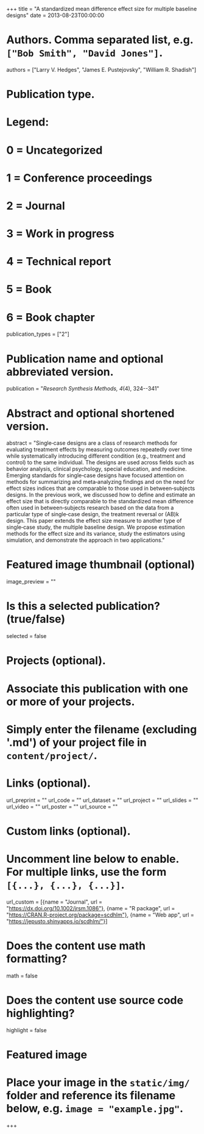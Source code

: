 +++
title = "A standardized mean difference effect size for multiple baseline designs"
date = 2013-08-23T00:00:00

# Authors. Comma separated list, e.g. `["Bob Smith", "David Jones"]`.
authors = ["Larry V. Hedges", "James E. Pustejovsky", "William R. Shadish"]

# Publication type.
# Legend:
# 0 = Uncategorized
# 1 = Conference proceedings
# 2 = Journal
# 3 = Work in progress
# 4 = Technical report
# 5 = Book
# 6 = Book chapter
publication_types = ["2"]

# Publication name and optional abbreviated version.
publication = "_Research Synthesis Methods, 4_(4), 324--341"

# Abstract and optional shortened version.
abstract = "Single‐case designs are a class of research methods for evaluating treatment effects by measuring outcomes repeatedly over time while systematically introducing different condition (e.g., treatment and control) to the same individual. The designs are used across fields such as behavior analysis, clinical psychology, special education, and medicine. Emerging standards for single‐case designs have focused attention on methods for summarizing and meta‐analyzing findings and on the need for effect sizes indices that are comparable to those used in between‐subjects designs. In the previous work, we discussed how to define and estimate an effect size that is directly comparable to the standardized mean difference often used in between‐subjects research based on the data from a particular type of single‐case design, the treatment reversal or (AB)k design. This paper extends the effect size measure to another type of single‐case study, the multiple baseline design. We propose estimation methods for the effect size and its variance, study the estimators using simulation, and demonstrate the approach in two applications."

# Featured image thumbnail (optional)
image_preview = ""

# Is this a selected publication? (true/false)
selected = false

# Projects (optional).
#   Associate this publication with one or more of your projects.
#   Simply enter the filename (excluding '.md') of your project file in `content/project/`.

# Links (optional).
url_preprint = ""
url_code = ""
url_dataset = ""
url_project = ""
url_slides = ""
url_video = ""
url_poster = ""
url_source = ""

# Custom links (optional).
#   Uncomment line below to enable. For multiple links, use the form `[{...}, {...}, {...}]`.
url_custom = [{name = "Journal", url = "https://dx.doi.org/10.1002/jrsm.1086"}, {name = "R package", url = "https://CRAN.R-project.org/package=scdhlm"}, {name = "Web app", url = "https://jepusto.shinyapps.io/scdhlm/"}]

# Does the content use math formatting?
math = false

# Does the content use source code highlighting?
highlight = false

# Featured image
# Place your image in the `static/img/` folder and reference its filename below, e.g. `image = "example.jpg"`.

+++
